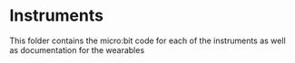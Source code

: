 # Instruments
This folder contains the micro:bit code for each of the instruments as well as documentation for the wearables

